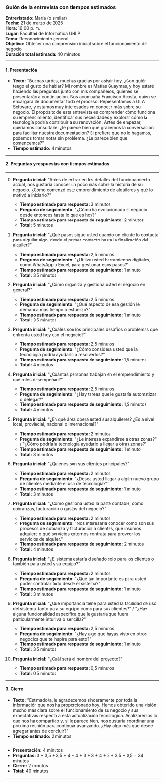 ### **Guión de la entrevista con tiempos estimados**  
**Entrevistado:** María (o similar)  
**Fecha:** 21 de marzo de 2025  
**Hora:** 16:00 p. m.  
**Lugar:** Facultad de Informática UNLP  
**Tema:** Reconocimiento general  
**Objetivo:** Obtener una comprensión inicial sobre el funcionamiento del negocio  
**Duración total estimada:** 40 minutos  

---

#### **1. Presentación**  
- **Texto:** "Buenas tardes, muchas gracias por asistir hoy. ¿Con quién tengo el gusto de hablar? Mi nombre es Matías Guaymas, y hoy estaré haciendo las preguntas junto con mis compañeros, quienes se presentarán a continuación. Nos acompaña Francisco Acosta, quien se encargará de documentar todo el proceso. Representamos a GLA Software, y estamos muy interesados en conocer más sobre su negocio. El propósito de esta entrevista es comprender cómo funciona su emprendimiento, identificar sus necesidades y explorar cómo la tecnología podría contribuir a su renovación. Antes de empezar, queríamos consultarle: ¿le parece bien que grabemos la conversación para facilitar nuestra documentación? Si prefiere que no lo hagamos, podemos tomar notas sin problema. ¿Le parece bien que comencemos?"
- **Tiempo estimado:** 4 minutos  

---

#### **2. Preguntas y respuestas con tiempos estimados**  

---

0. **Pregunta inicial:** "Antes de entrar en los detalles del funcionamiento actual, nos gustaría conocer un poco más sobre la historia de su negocio. ¿Cómo comenzó este emprendimiento de alquileres y qué lo motivó a iniciarlo?"  
   - **Tiempo estimado para respuesta:** 3 minutos  
   - **Pregunta de seguimiento:** "¿Cómo ha evolucionado el negocio desde entonces hasta lo que es hoy?"  
   - **Tiempo estimado para respuesta de seguimiento:** 2 minutos  
   - **Total:** 5 minutos  

1. **Pregunta inicial:** "¿Qué pasos sigue usted cuando un cliente lo contacta para alquilar algo, desde el primer contacto hasta la finalización del alquiler?"  
   - **Tiempo estimado para respuesta:** 2,5 minutos  
   - **Pregunta de seguimiento:** "¿Utiliza usted herramientas digitales, como WhatsApp o Excel, para gestionar esos pasos?"  
   - **Tiempo estimado para respuesta de seguimiento:** 1 minuto  
   - **Total:** 3,5 minutos  

2. **Pregunta inicial:** "¿Cómo organiza y gestiona usted el negocio en general?"  
   - **Tiempo estimado para respuesta:** 2,5 minutos  
   - **Pregunta de seguimiento:** "¿Qué aspecto de esa gestión le demanda más tiempo o esfuerzo?"  
   - **Tiempo estimado para respuesta de seguimiento:** 1 minuto  
   - **Total:** 3,5 minutos  

3. **Pregunta inicial:** "¿Cuáles son los principales desafíos o problemas que enfrenta usted hoy con el negocio?"  
   - **Tiempo estimado para respuesta:** 2,5 minutos  
   - **Pregunta de seguimiento:** "¿Cómo considera usted que la tecnología podría ayudarlo a resolverlos?"  
   - **Tiempo estimado para respuesta de seguimiento:** 1,5 minutos  
   - **Total:** 4 minutos  

4. **Pregunta inicial:** "¿Cuántas personas trabajan en el emprendimiento y qué roles desempeñan?"  
   - **Tiempo estimado para respuesta:** 2,5 minutos  
   - **Pregunta de seguimiento:** "¿Hay tareas que le gustaría automatizar o delegar?"  
   - **Tiempo estimado para respuesta de seguimiento:** 1,5 minutos  
   - **Total:** 4 minutos  

5. **Pregunta inicial:** "¿En qué área opera usted sus alquileres? ¿Es a nivel local, provincial, nacional o internacional?"  
   - **Tiempo estimado para respuesta:** 2 minutos  
   - **Pregunta de seguimiento:** "¿Le interesa expandirse a otras zonas?" / "¿Cómo podría la tecnología ayudarlo a llegar a otras zonas?"  
   - **Tiempo estimado para respuesta de seguimiento:** 1 minuto  
   - **Total:** 3 minutos  

6. **Pregunta inicial:** "¿Quiénes son sus clientes principales?"  
   - **Tiempo estimado para respuesta:** 2 minutos  
   - **Pregunta de seguimiento:** "¿Desea usted llegar a algún nuevo grupo de clientes mediante el uso de tecnología?"  
   - **Tiempo estimado para respuesta de seguimiento:** 1 minuto  
   - **Total:** 3 minutos  

7. **Pregunta inicial:** "¿Cómo gestiona usted la parte contable, como cobranzas, facturación o gastos del negocio?"  
   - **Tiempo estimado para respuesta:** 2 minutos  
   - **Pregunta de seguimiento:** "Nos interesaría conocer cómo son sus procesos de cobranza y facturación a clientes, qué insumos adquiere o qué servicios externos contrata para proveer los servicios de alquiler."  
   - **Tiempo estimado para respuesta de seguimiento:** 2 minutos  
   - **Total:** 4 minutos  

8. **Pregunta inicial:** "¿El sistema estaría diseñado solo para los clientes o también para usted y su equipo?"  
   - **Tiempo estimado para respuesta:** 2 minutos  
   - **Pregunta de seguimiento:** "¿Qué tan importante es para usted poder controlar todo desde el sistema?"  
   - **Tiempo estimado para respuesta de seguimiento:** 1 minuto  
   - **Total:** 3 minutos  

9. **Pregunta inicial:** "¿Qué importancia tiene para usted la facilidad de uso del sistema, tanto para su equipo como para sus clientes?" / "¿Hay alguna funcionalidad específica que le gustaría que fuera particularmente intuitiva o sencilla?"  
   - **Tiempo estimado para respuesta:** 2,5 minutos  
   - **Pregunta de seguimiento:** "¿Hay algo que hayas visto en otros negocios que te inspire para esto?"
   - **Tiempo estimado para respuesta de seguimiento:** 1 minuto  
   - **Total:** 3,5 minutos  

10. **Pregunta inicial:** "¿Cuál será el nombre del proyecto?"  
    - **Tiempo estimado para respuesta:** 0,5 minutos  
    - **Total:** 0,5 minutos  

---

#### **3. Cierre**  
- **Texto:** "Estimado/a, le agradecemos sinceramente por toda la información que nos ha proporcionado hoy. Hemos obtenido una visión mucho más clara sobre el funcionamiento de su negocio y sus expectativas respecto a esta actualización tecnológica. Analizaremos lo que nos ha compartido y, si le parece bien, nos gustaría coordinar una próxima reunión para continuar avanzando. ¿Hay algo más que desee agregar antes de concluir?"  
- **Tiempo estimado:** 2 minutos  

---

- **Presentación:** 4 minutos  
- **Preguntas:** 3 + 3,5 + 3,5 + 4 + 4 + 3 + 3 + 4 + 3 + 3,5 + 0,5 = 34 minutos  
- **Cierre:** 2 minutos  
- **Total:** 40 minutos  

---